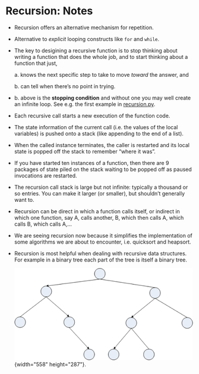 # Recursion: Notes

-   Recursion offers an alternative mechanism for repetition.

-   Alternative to _explicit_ looping constructs like `for` and `while`.

-   The key to desigining a recursive function is to stop thinking about
    writing a function that does the whole job, and to start thinking
    about a function that just,

    a.  knows the next specific step to take to move _toward_ the
        answer, and

    b.  can tell when there’s no point in trying.

-   b\. above is the **stopping condition** and without one you may well
    create an infinite loop. See e.g. the first example in
    [recursion.py](02_recursion.md).

-   Each recursive call starts a new execution of the function code.

-   The state information of the current call (i.e. the values of the
    local variables) is pushed onto a stack (like appending to the end
    of a list).

-   When the called instance terminates, the caller is restarted and its
    local state is popped off the stack to remember “where it was”.

-   If you have started ten instances of a function, then there are 9
    packages of state piled on the stack waiting to be popped off as
    paused invocations are restarted.

-   The recursion call stack is large but not infinite: typically a
    thousand or so entries. You can make it larger (or smaller), but
    shouldn’t generally want to.

-   Recursion can be direct in which a function calls itself, or
    indirect in which one function, say A, calls another, B, which then
    calls A, which calls B, which calls A,\...

-   We are seeing recursion now because it simplifies the implementation
    of some algorithms we are about to encounter, i.e. quicksort and
    heapsort.

-   Recursion is most helpful when dealing with recursive data
    structures. For example in a binary tree each part of the tree is
    itself a binary tree.

    ![.](03_binary_tree.png){width="558" height="287"}.
